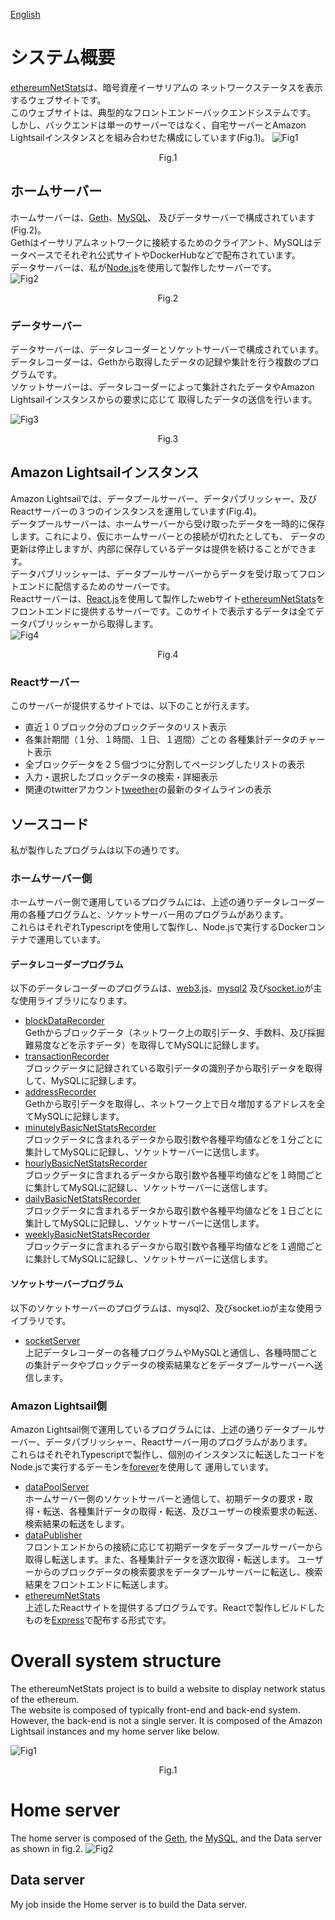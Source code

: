 [English](#Overall-system-structure)

# システム概要
[ethereumNetStats](https://ethereumnetstats.info/)は、暗号資産イーサリアムの
ネットワークステータスを表示するウェブサイトです。  
このウェブサイトは、典型的なフロントエンドーバックエンドシステムです。  
しかし、バックエンドは単一のサーバーではなく、自宅サーバーとAmazon Lightsailインスタンスとを組み合わせた構成にしています(Fig.1)。
![Fig1](fig1.jpg)
<div style="text-align: center;">Fig.1</div>

## ホームサーバー
ホームサーバーは、[Geth](https://github.com/ethereum/go-ethereum)、[MySQL](https://www.mysql.com/)、
及びデータサーバーで構成されています(Fig.2)。  
Gethはイーサリアムネットワークに接続するためのクライアント、MySQLはデータベースでそれぞれ公式サイトやDockerHubなどで配布されています。  
データサーバーは、私が[Node.js](https://nodejs.org/ja/)を使用して製作したサーバーです。  
![Fig2](fig2.jpg)
<div style="text-align: center;">Fig.2</div>

### データサーバー
データサーバーは、データレコーダーとソケットサーバーで構成されています。  
データレコーダーは、Gethから取得したデータの記録や集計を行う複数のプログラムです。  
ソケットサーバーは、データレコーダーによって集計されたデータやAmazon Lightsailインスタンスからの要求に応じて
取得したデータの送信を行います。

![Fig3](fig3.jpg)
<div style="text-align: center;">Fig.3</div>

## Amazon Lightsailインスタンス
Amazon Lightsailでは、データプールサーバー、データパブリッシャー、及びReactサーバーの３つのインスタンスを運用しています(Fig.4)。  
データプールサーバーは、ホームサーバーから受け取ったデータを一時的に保存します。これにより、仮にホームサーバーとの接続が切れたとしても、
データの更新は停止しますが、内部に保存しているデータは提供を続けることができます。  
データパブリッシャーは、データプールサーバーからデータを受け取ってフロントエンドに配信するためのサーバーです。  
Reactサーバーは、[React.js](https://ja.reactjs.org/)を使用して製作したwebサイト[ethereumNetStats](https://ethereumnetstats.info/)を
フロントエンドに提供するサーバーです。このサイトで表示するデータは全てデータパブリッシャーから取得します。  
![Fig4](fig4.jpg)
<div style="text-align: center;">Fig.4</div>

### Reactサーバー
このサーバーが提供するサイトでは、以下のことが行えます。
- 直近１０ブロック分のブロックデータのリスト表示
- 各集計期間（１分、１時間、１日、１週間）ごとの 各種集計データのチャート表示
- 全ブロックデータを２５個づつに分割してページングしたリストの表示
- 入力・選択したブロックデータの検索・詳細表示
- 関連のtwitterアカウント[tweether](https://mobile.twitter.com/twe_ether)の最新のタイムラインの表示

## ソースコード
私が製作したプログラムは以下の通りです。

### ホームサーバー側
ホームサーバー側で運用しているプログラムには、上述の通りデータレコーダー用の各種プログラムと、ソケットサーバー用のプログラムがあります。  
これらはそれぞれTypescriptを使用して製作し、Node.jsで実行するDockerコンテナで運用しています。

#### データレコーダープログラム  
以下のデータレコーダーのプログラムは、[web3.js](https://github.com/web3/web3.js)、[mysql2](https://github.com/sidorares/node-mysql2#readme)
及び[socket.io](https://socket.io/)が主な使用ライブラリになります。
- [blockDataRecorder]()  
Gethからブロックデータ（ネットワーク上の取引データ、手数料、及び採掘難易度などを示すデータ）を取得してMySQLに記録します。  
- [transactionRecorder]()  
ブロックデータに記録されている取引データの識別子から取引データを取得して、MySQLに記録します。
- [addressRecorder]()  
Gethから取引データを取得し、ネットワーク上で日々増加するアドレスを全てMySQLに記録します。
- [minutelyBasicNetStatsRecorder]()  
ブロックデータに含まれるデータから取引数や各種平均値などを１分ごとに集計してMySQLに記録し、ソケットサーバーに送信します。
- [hourlyBasicNetStatsRecorder]()  
ブロックデータに含まれるデータから取引数や各種平均値などを１時間ごとに集計してMySQLに記録し、ソケットサーバーに送信します。
- [dailyBasicNetStatsRecorder]()  
ブロックデータに含まれるデータから取引数や各種平均値などを１日ごとに集計してMySQLに記録し、ソケットサーバーに送信します。
- [weeklyBasicNetStatsRecorder]()  
ブロックデータに含まれるデータから取引数や各種平均値などを１週間ごとに集計してMySQLに記録し、ソケットサーバーに送信します。

#### ソケットサーバープログラム  
以下のソケットサーバーのプログラムは、mysql2、及びsocket.ioが主な使用ライブラリです。
- [socketServer]()  
上記データレコーダーの各種プログラムやMySQLと通信し、各種時間ごとの集計データやブロックデータの検索結果などをデータプールサーバーへ送信します。

### Amazon Lightsail側
Amazon Lightsail側で運用しているプログラムには、上述の通りデータプールサーバー、データパブリッシャー、Reactサーバー用のプログラムがあります。  
これらはそれぞれTypescriptで製作し、個別のインスタンスに転送したコードをNode.jsで実行するデーモンを[forever](https://github.com/foreversd/forever)を使用して
運用しています。
- [dataPoolServer]()  
ホームサーバー側のソケットサーバーと通信して、初期データの要求・取得・転送、各種集計データの取得・転送、及びユーザーの検索要求の転送、検索結果の転送をします。  
- [dataPublisher]()  
フロントエンドからの接続に応じて初期データをデータプールサーバーから取得し転送します。また、各種集計データを逐次取得・転送します。
ユーザーからのブロックデータの検索要求をデータプールサーバーに転送し、検索結果をフロントエンドに転送します。
- [ethereumNetStats]()  
上述したReactサイトを提供するプログラムです。Reactで製作しビルドしたものを[Express](https://expressjs.com/ja/)で配布する形式です。


# Overall system structure
The ethereumNetStats project is to build a website to display network status of the ethereum.  
The website is composed of typically front-end and back-end system.  
However, the back-end is not a single server. It is composed of the Amazon Lightsail instances and my home server like below.  

![Fig1](fig1.jpg)
<div style="text-align: center;">
Fig.1
</div>

# Home server  
The home server is composed of the [Geth](https://github.com/ethereum/go-ethereum), the [MySQL](https://www.mysql.com/), 
and the Data server as shown in fig.2.
![Fig2](fig2.jpg)

## Data server  
My job inside the Home server is to build the Data server.  

<!---
ethereumNetStats/ethereumNetStats is a ✨ special ✨ repository because its `README.md` (this file) appears on your GitHub profile.
You can click the Preview link to take a look at your changes.
--->
